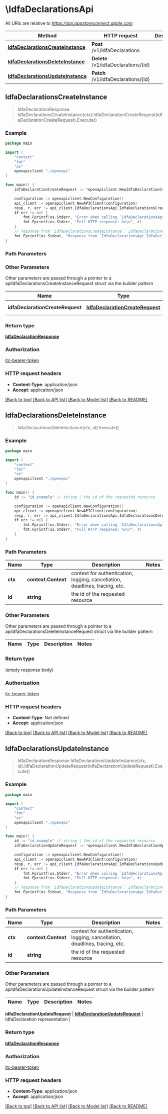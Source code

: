 # \IdfaDeclarationsApi

All URIs are relative to *https://api.appstoreconnect.apple.com*

Method | HTTP request | Description
------------- | ------------- | -------------
[**IdfaDeclarationsCreateInstance**](IdfaDeclarationsApi.md#IdfaDeclarationsCreateInstance) | **Post** /v1/idfaDeclarations | 
[**IdfaDeclarationsDeleteInstance**](IdfaDeclarationsApi.md#IdfaDeclarationsDeleteInstance) | **Delete** /v1/idfaDeclarations/{id} | 
[**IdfaDeclarationsUpdateInstance**](IdfaDeclarationsApi.md#IdfaDeclarationsUpdateInstance) | **Patch** /v1/idfaDeclarations/{id} | 



## IdfaDeclarationsCreateInstance

> IdfaDeclarationResponse IdfaDeclarationsCreateInstance(ctx).IdfaDeclarationCreateRequest(idfaDeclarationCreateRequest).Execute()



### Example

```go
package main

import (
    "context"
    "fmt"
    "os"
    openapiclient "./openapi"
)

func main() {
    idfaDeclarationCreateRequest := *openapiclient.NewIdfaDeclarationCreateRequest(*openapiclient.NewIdfaDeclarationCreateRequestData("Type_example", *openapiclient.NewIdfaDeclarationCreateRequestDataAttributes(false, false, false, false), *openapiclient.NewAppStoreReviewDetailCreateRequestDataRelationships(*openapiclient.NewAppStoreReviewDetailCreateRequestDataRelationshipsAppStoreVersion(*openapiclient.NewAppStoreReviewDetailRelationshipsAppStoreVersionData("Type_example", "Id_example"))))) // IdfaDeclarationCreateRequest | IdfaDeclaration representation

    configuration := openapiclient.NewConfiguration()
    api_client := openapiclient.NewAPIClient(configuration)
    resp, r, err := api_client.IdfaDeclarationsApi.IdfaDeclarationsCreateInstance(context.Background()).IdfaDeclarationCreateRequest(idfaDeclarationCreateRequest).Execute()
    if err != nil {
        fmt.Fprintf(os.Stderr, "Error when calling `IdfaDeclarationsApi.IdfaDeclarationsCreateInstance``: %v\n", err)
        fmt.Fprintf(os.Stderr, "Full HTTP response: %v\n", r)
    }
    // response from `IdfaDeclarationsCreateInstance`: IdfaDeclarationResponse
    fmt.Fprintf(os.Stdout, "Response from `IdfaDeclarationsApi.IdfaDeclarationsCreateInstance`: %v\n", resp)
}
```

### Path Parameters



### Other Parameters

Other parameters are passed through a pointer to a apiIdfaDeclarationsCreateInstanceRequest struct via the builder pattern


Name | Type | Description  | Notes
------------- | ------------- | ------------- | -------------
 **idfaDeclarationCreateRequest** | [**IdfaDeclarationCreateRequest**](IdfaDeclarationCreateRequest.md) | IdfaDeclaration representation | 

### Return type

[**IdfaDeclarationResponse**](IdfaDeclarationResponse.md)

### Authorization

[itc-bearer-token](../README.md#itc-bearer-token)

### HTTP request headers

- **Content-Type**: application/json
- **Accept**: application/json

[[Back to top]](#) [[Back to API list]](../README.md#documentation-for-api-endpoints)
[[Back to Model list]](../README.md#documentation-for-models)
[[Back to README]](../README.md)


## IdfaDeclarationsDeleteInstance

> IdfaDeclarationsDeleteInstance(ctx, id).Execute()



### Example

```go
package main

import (
    "context"
    "fmt"
    "os"
    openapiclient "./openapi"
)

func main() {
    id := "id_example" // string | the id of the requested resource

    configuration := openapiclient.NewConfiguration()
    api_client := openapiclient.NewAPIClient(configuration)
    resp, r, err := api_client.IdfaDeclarationsApi.IdfaDeclarationsDeleteInstance(context.Background(), id).Execute()
    if err != nil {
        fmt.Fprintf(os.Stderr, "Error when calling `IdfaDeclarationsApi.IdfaDeclarationsDeleteInstance``: %v\n", err)
        fmt.Fprintf(os.Stderr, "Full HTTP response: %v\n", r)
    }
}
```

### Path Parameters


Name | Type | Description  | Notes
------------- | ------------- | ------------- | -------------
**ctx** | **context.Context** | context for authentication, logging, cancellation, deadlines, tracing, etc.
**id** | **string** | the id of the requested resource | 

### Other Parameters

Other parameters are passed through a pointer to a apiIdfaDeclarationsDeleteInstanceRequest struct via the builder pattern


Name | Type | Description  | Notes
------------- | ------------- | ------------- | -------------


### Return type

 (empty response body)

### Authorization

[itc-bearer-token](../README.md#itc-bearer-token)

### HTTP request headers

- **Content-Type**: Not defined
- **Accept**: application/json

[[Back to top]](#) [[Back to API list]](../README.md#documentation-for-api-endpoints)
[[Back to Model list]](../README.md#documentation-for-models)
[[Back to README]](../README.md)


## IdfaDeclarationsUpdateInstance

> IdfaDeclarationResponse IdfaDeclarationsUpdateInstance(ctx, id).IdfaDeclarationUpdateRequest(idfaDeclarationUpdateRequest).Execute()



### Example

```go
package main

import (
    "context"
    "fmt"
    "os"
    openapiclient "./openapi"
)

func main() {
    id := "id_example" // string | the id of the requested resource
    idfaDeclarationUpdateRequest := *openapiclient.NewIdfaDeclarationUpdateRequest(*openapiclient.NewIdfaDeclarationUpdateRequestData("Type_example", "Id_example")) // IdfaDeclarationUpdateRequest | IdfaDeclaration representation

    configuration := openapiclient.NewConfiguration()
    api_client := openapiclient.NewAPIClient(configuration)
    resp, r, err := api_client.IdfaDeclarationsApi.IdfaDeclarationsUpdateInstance(context.Background(), id).IdfaDeclarationUpdateRequest(idfaDeclarationUpdateRequest).Execute()
    if err != nil {
        fmt.Fprintf(os.Stderr, "Error when calling `IdfaDeclarationsApi.IdfaDeclarationsUpdateInstance``: %v\n", err)
        fmt.Fprintf(os.Stderr, "Full HTTP response: %v\n", r)
    }
    // response from `IdfaDeclarationsUpdateInstance`: IdfaDeclarationResponse
    fmt.Fprintf(os.Stdout, "Response from `IdfaDeclarationsApi.IdfaDeclarationsUpdateInstance`: %v\n", resp)
}
```

### Path Parameters


Name | Type | Description  | Notes
------------- | ------------- | ------------- | -------------
**ctx** | **context.Context** | context for authentication, logging, cancellation, deadlines, tracing, etc.
**id** | **string** | the id of the requested resource | 

### Other Parameters

Other parameters are passed through a pointer to a apiIdfaDeclarationsUpdateInstanceRequest struct via the builder pattern


Name | Type | Description  | Notes
------------- | ------------- | ------------- | -------------

 **idfaDeclarationUpdateRequest** | [**IdfaDeclarationUpdateRequest**](IdfaDeclarationUpdateRequest.md) | IdfaDeclaration representation | 

### Return type

[**IdfaDeclarationResponse**](IdfaDeclarationResponse.md)

### Authorization

[itc-bearer-token](../README.md#itc-bearer-token)

### HTTP request headers

- **Content-Type**: application/json
- **Accept**: application/json

[[Back to top]](#) [[Back to API list]](../README.md#documentation-for-api-endpoints)
[[Back to Model list]](../README.md#documentation-for-models)
[[Back to README]](../README.md)

